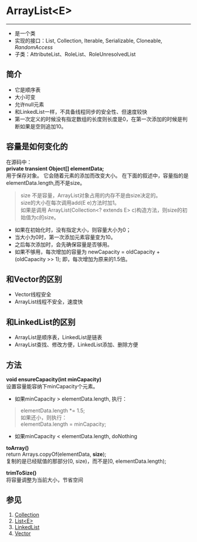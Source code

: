 # ArrayList<E\>
---
* 是一个类
* 实现的接口：List, Collection, Iterable, Serializable, Cloneable, *RandomAccess*  
* 子类：AttributeList、RoleList、RoleUnresolvedList

## 简介
* 它是顺序表
* 大小可变
* 允许null元素
* 和LinkedList一样，不具备线程同步的安全性、但速度较快
* 第一次定义的时候没有指定数组的长度则长度是0，在第一次添加的时候是判断如果是空则追加10。

## 容量是如何变化的
在源码中：  
**private transient Object[] elementData;**  
用于保存对象。 它会随着元素的添加而改变大小。
在下面的叙述中，容量指的是elementData.length,而不是size。
> size 不是容量，ArrayList对象占用的内存不是由size决定的。  
> size的大小在每次调用add(E e)方法时加1。  
> 如果是调用 ArrayList(Collection<? extends E> c)构造方法，则size的初始值为c的size。  

* 如果在初始化时，没有指定大小，则容量大小为0；
* 当大小为0时，第一次添加元素容量变为10。
* 之后每次添加时，会先确保容量是否够用。
* 如果不够用，每次增加的容量为 newCapacity = oldCapacity + (oldCapacity >> 1); 即，每次增加为原来的1.5倍。

## 和Vector的区别
* Vector线程安全
* ArrayList线程不安全，速度快  

## 和LinkedList的区别
* ArrayList是顺序表，LinkedList是链表
* ArrayList查找、修改方便，LinkedList添加、删除方便

## 方法
**void ensureCapacity(int minCapacity)**  
设置容量能容纳下minCapacity个元素。

* 如果minCapacity > elementData.length, 执行：  
> elementData.length *= 1.5;  
> 如果还小，则执行：  
> elementData.length = minCapacity;

* 如果minCapacity < elementData.length, doNothing

**toArray()**  
return Arrays.copyOf(elementData, **size**);  
复制的是已经赋值的那部分[0, size)，而不是[0, elementData.length);

**trimToSize()**  
将容量调整为当前大小，节省空间

## 参见
1. [Collection](Collection.md)
2. [List<E\>](List.md)
3. [LinkedList](LinkedList.md)
4. [Vector](Vector.md)
